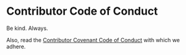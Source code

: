 # Contributor Code of Conduct

Be kind. Always.

Also, read the [Contributor Covenant Code of Conduct](https://www.contributor-covenant.org/version/2/0/code_of_conduct)
with which we adhere.
